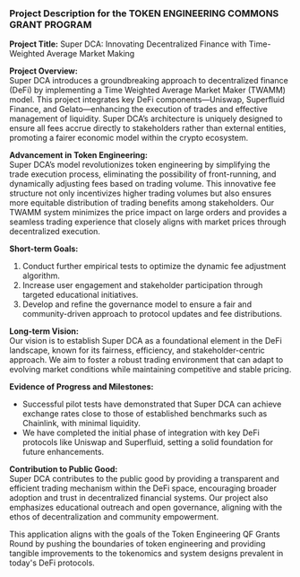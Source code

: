 ### Project Description for the TOKEN ENGINEERING COMMONS GRANT PROGRAM

**Project Title:** Super DCA: Innovating Decentralized Finance with Time-Weighted Average Market Making

**Project Overview:**  
Super DCA introduces a groundbreaking approach to decentralized finance (DeFi) by implementing a Time Weighted Average Market Maker (TWAMM) model. This project integrates key DeFi components—Uniswap, Superfluid Finance, and Gelato—enhancing the execution of trades and effective management of liquidity. Super DCA’s architecture is uniquely designed to ensure all fees accrue directly to stakeholders rather than external entities, promoting a fairer economic model within the crypto ecosystem.

**Advancement in Token Engineering:**  
Super DCA’s model revolutionizes token engineering by simplifying the trade execution process, eliminating the possibility of front-running, and dynamically adjusting fees based on trading volume. This innovative fee structure not only incentivizes higher trading volumes but also ensures more equitable distribution of trading benefits among stakeholders. Our TWAMM system minimizes the price impact on large orders and provides a seamless trading experience that closely aligns with market prices through decentralized execution.

**Short-term Goals:**  
1. Conduct further empirical tests to optimize the dynamic fee adjustment algorithm.
2. Increase user engagement and stakeholder participation through targeted educational initiatives.
3. Develop and refine the governance model to ensure a fair and community-driven approach to protocol updates and fee distributions.

**Long-term Vision:**  
Our vision is to establish Super DCA as a foundational element in the DeFi landscape, known for its fairness, efficiency, and stakeholder-centric approach. We aim to foster a robust trading environment that can adapt to evolving market conditions while maintaining competitive and stable pricing.

**Evidence of Progress and Milestones:**  
- Successful pilot tests have demonstrated that Super DCA can achieve exchange rates close to those of established benchmarks such as Chainlink, with minimal liquidity.
- We have completed the initial phase of integration with key DeFi protocols like Uniswap and Superfluid, setting a solid foundation for future enhancements.

**Contribution to Public Good:**  
Super DCA contributes to the public good by providing a transparent and efficient trading mechanism within the DeFi space, encouraging broader adoption and trust in decentralized financial systems. Our project also emphasizes educational outreach and open governance, aligning with the ethos of decentralization and community empowerment.

This application aligns with the goals of the Token Engineering QF Grants Round by pushing the boundaries of token engineering and providing tangible improvements to the tokenomics and system designs prevalent in today's DeFi protocols.
